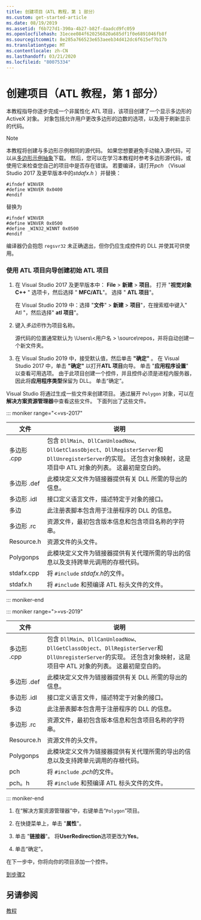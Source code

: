 ```yaml
---
title: 创建项目（ATL 教程，第 1 部分）
ms.custom: get-started-article
ms.date: 08/19/2019
ms.assetid: f6b727d1-390a-4b27-b82f-daadcd9fc059
ms.openlocfilehash: 31ecee084f620256820a685df1f0e6891046fb8f
ms.sourcegitcommit: 8e285a766523e653aeeb34d412dc6f615ef7b17b
ms.translationtype: MT
ms.contentlocale: zh-CN
ms.lasthandoff: 03/21/2020
ms.locfileid: "80075334"
---
```

# <a name="creating-the-project-atl-tutorial-part-1"></a>创建项目（ATL 教程，第 1 部分）

本教程指导你逐步完成一个非属性化 ATL 项目，该项目创建了一个显示多边形的 ActiveX 对象。 对象包括允许用户更改多边形的边数的选项，以及用于刷新显示的代码。

> [!NOTE]
> 本教程将创建与多边形示例相同的源代码。 如果您想要避免手动输入源代码，可以从[多边形示例抽象](https://github.com/Microsoft/VCSamples/tree/master/VC2008Samples/ATL/Controls/Polygon)下载。 然后，您可以在学习本教程时参考多边形源代码，或使用它来检查您自己的项目中是否存在错误。
> 若要编译，请打开*pch* （Visual Studio 2017 及更早版本中的*stdafx.h* ）并替换：
>
> ```
> #ifndef WINVER
> #define WINVER 0x0400
> #endif
> ```
>
> 替换为
>
> ```
> #ifndef WINVER
> #define WINVER 0x0500
> #define _WIN32_WINNT 0x0500
> #endif
> ```
>
> 编译器仍会抱怨 `regsvr32` 未正确退出，但你仍应生成控件的 DLL 并使其可供使用。

### <a name="to-create-the-initial-atl-project-using-the-atl-project-wizard"></a>使用 ATL 项目向导创建初始 ATL 项目

1. 在 Visual Studio 2017 及更早版本中： **File** > **新建** > **项目**。 打开 "**视觉对象C++**  " 选项卡，然后选择 " **MFC/ATL**"。 选择 " **ATL 项目**"。

   在 Visual Studio 2019 中：选择 "**文件**" > **新建** > **项目**"，在搜索框中键入" Atl "，然后选择" **atl 项目**"。

1. 键入*多边形*作为项目名称。

    源代码的位置通常默认为 \Users\\\<用户名 > \source\repos，并将自动创建一个新文件夹。

1. 在 Visual Studio 2019 中，接受默认值，然后单击 **"确定"** 。
   在 Visual Studio 2017 中，单击 **"确定"** 以打开**ATL 项目**向导。 单击 "**应用程序设置**" 以查看可用选项。 由于此项目创建一个控件，并且控件必须是进程内服务器，因此将**应用程序类型**保留为 DLL。 单击“确定”。

Visual Studio 将通过生成一些文件来创建项目。 通过展开 `Polygon` 对象，可以在**解决方案资源管理器**中查看这些文件。 下面列出了这些文件。

::: moniker range="<=vs-2017"

|文件|说明|
|----------|-----------------|
|多边形 .cpp|包含 `DllMain`、`DllCanUnloadNow`、`DllGetClassObject`、`DllRegisterServer`和 `DllUnregisterServer`的实现。 还包含对象映射，这是项目中 ATL 对象的列表。 这最初是空白的。|
|多边形 .def|此模块定义文件为链接器提供有关 DLL 所需的导出的信息。|
|多边形 .idl|接口定义语言文件，描述特定于对象的接口。|
|多边|此注册表脚本包含用于注册程序的 DLL 的信息。|
|多边形 .rc|资源文件，最初包含版本信息和包含项目名称的字符串。|
|Resource.h|资源文件的头文件。|
|Polygonps|此模块定义文件为链接器提供有关代理所需的导出的信息以及支持跨单元调用的存根代码。|
|stdafx.cpp|将 `#include` *stdafx.h*的文件。|
|stdafx.h|将 `#include` 和预编译 ATL 标头文件的文件。|

::: moniker-end

::: moniker range=">=vs-2019"

|文件|说明|
|----------|-----------------|
|多边形 .cpp|包含 `DllMain`、`DllCanUnloadNow`、`DllGetClassObject`、`DllRegisterServer`和 `DllUnregisterServer`的实现。 还包含对象映射，这是项目中 ATL 对象的列表。 这最初是空白的。|
|多边形 .def|此模块定义文件为链接器提供有关 DLL 所需的导出的信息。|
|多边形 .idl|接口定义语言文件，描述特定于对象的接口。|
|多边|此注册表脚本包含用于注册程序的 DLL 的信息。|
|多边形 .rc|资源文件，最初包含版本信息和包含项目名称的字符串。|
|Resource.h|资源文件的头文件。|
|Polygonps|此模块定义文件为链接器提供有关代理所需的导出的信息以及支持跨单元调用的存根代码。|
|pch|将 `#include` *.pch*的文件。|
|pch。h|将 `#include` 和预编译 ATL 标头文件的文件。|

::: moniker-end

1. 在“解决方案资源管理器”中，右键单击“`Polygon`”项目。

1. 在快捷菜单上，单击 "**属性**"。

1. 单击 "**链接器**"。 将**UserRedirection**选项更改为**Yes**。

1. 单击“确定”。

在下一步中，你将向你的项目添加一个控件。

[到步骤2](../atl/adding-a-control-atl-tutorial-part-2.md)

## <a name="see-also"></a>另请参阅

[教程](../atl/active-template-library-atl-tutorial.md)
